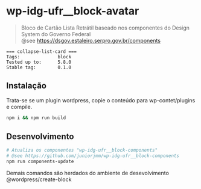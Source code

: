 # wp-idg-ufr__block-avatar

> Bloco de Cartão Lista Retrátil baseado nos componentes do Design System do Governo Federal <br />
> @see https://dsgov.estaleiro.serpro.gov.br/components

```
=== collapse-list-card ===
Tags:              block
Tested up to:      5.8.0
Stable tag:        0.1.0
```

## Instalação

Trata-se se um plugin wordpress, copie o conteúdo para wp-contet/plugins e compile.
```bash
npm i && npm run build
```

## Desenvolvimento

```bash
# Atualiza os componentes "wp-idg-ufr__block-components"
# @see https://github.com/juniorjmm/wp-idg-ufr__block-components
npm run components-update
```
Demais comandos são herdados do ambiente de desevolvimento @wordpress/create-block

